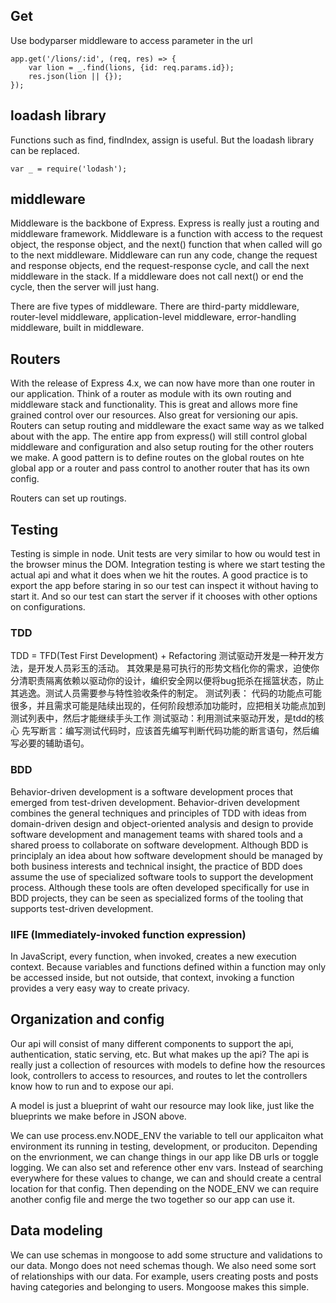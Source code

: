## Get
Use bodyparser middleware to access parameter in the url
```
app.get('/lions/:id', (req, res) => {
	var lion = _.find(lions, {id: req.params.id});
	res.json(lion || {});
});
```

## loadash library
Functions such as find, findIndex, assign is useful.
But the loadash library can be replaced.
```
var _ = require('lodash');
```
## middleware
Middleware is the backbone of Express. Express is really just a routing and middleware framework.
Middleware is a function with access to the request object, the response object, and the next() function that when called will go to the next middleware. Middleware can run any code, change the request and response objects, end the request-response cycle, and call the next middleware in the stack. If a middleware does not call next() or end the cycle, then the server will just hang.

There are five types of middleware.
There are third-party middleware, router-level middleware, application-level middleware, error-handling middleware, built in middleware.  

## Routers
With the release of Express 4.x, we can now have more than one router in our application. Think of a router as module with its own routing and middleware stack and functionality. This is great and allows more fine grained control over our resources. Also great for versioning our apis. Routers can setup routing and middleware the exact same way as we talked about with the app. The entire app from express() will still control global middleware and configuration and also setup routing for the other routers we make.
A good pattern is to define routes on the global routes on hte global app or a router and pass control to another router that has its own config.

Routers can set up routings.

## Testing
Testing is simple in node. Unit tests are very similar to how ou would test in the browser minus the DOM. Integration testing is where we start testing the actual api and what it does when we hit the routes.
A good practice is to export the app before staring in so our test can inspect it without having to start it. And so our test can start the server if it chooses with other options on configurations.

### TDD
TDD = TFD(Test First Development) + Refactoring
测试驱动开发是一种开发方法，是开发人员彩玉的活动。 其效果是易可执行的形势文档化你的需求，迫使你分清职责隔离依赖以驱动你的设计，编织安全网以便将bug扼杀在摇篮状态，防止其逃逸。测试人员需要参与特性验收条件的制定。
测试列表： 代码的功能点可能很多，并且需求可能是陆续出现的，任何阶段想添加功能时，应把相关功能点加到测试列表中，然后才能继续手头工作
测试驱动：利用测试来驱动开发，是tdd的核心
先写断言：编写测试代码时，应该首先编写判断代码功能的断言语句，然后编写必要的辅助语句。

### BDD
Behavior-driven development is a software development proces that emerged from test-driven development. Behavior-driven development combines the general techniques and principles of TDD with ideas from domain-driven design and object-oriented analysis and design to provide software development and management teams with shared tools and a shared proess to collaborate on software development.
Although BDD is principlaly an idea about how software development should be managed by both business interests and technical insight, the practice of BDD does assume the use of specialized software tools to support the development process. Although these tools are often developed specifically for use in BDD projects, they can be seen as specialized forms of the tooling that supports test-driven development.

### IIFE (Immediately-invoked function expression)
In JavaScript, every function, when invoked, creates a new execution context. Because variables and functions defined within a function may only be accessed inside, but not outside, that context, invoking a function provides a very easy way to create privacy.

## Organization and config
Our api will consist of many different components to support the api, authentication, static serving, etc. But what makes up the api? The api is really just a collection of resources with models to define how the resources look, controllers to access to resources, and routes to let the controllers know how to run and to expose our api.

A model is just a blueprint of waht our resource may look like, just like the blueprints we make before in JSON above.

We can use process.env.NODE_ENV the variable to tell our applicaiton what environment its running in testing, development, or produciton. Depending on the envrionment, we can change things in our app like DB urls or toggle logging. We can also set and reference other env vars. Instead of searching everywhere for these values to change, we can and should create a central location for that config. Then depending on the NODE_ENV we can require another config file and merge the two together so our app can use it.

## Data modeling
We can use schemas in mongoose to add some structure and validations to our data. Mongo does not need schemas though. We also need some sort of relationships with our data. For example, users creating posts and posts having categories and belonging to users. Mongoose makes this simple.
